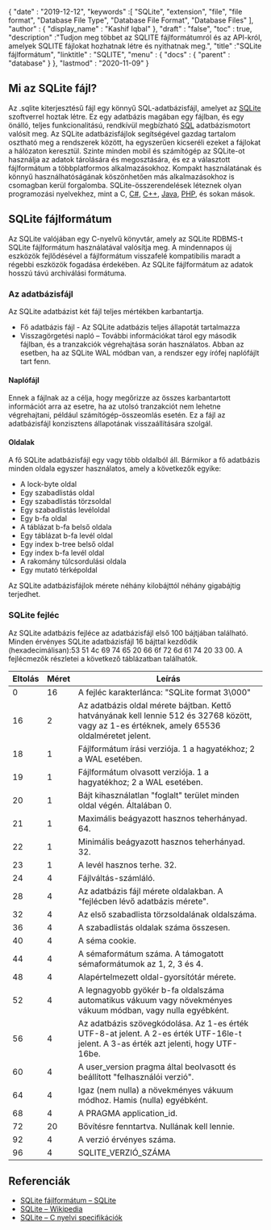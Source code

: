 {
  "date" : "2019-12-12",
  "keywords" :[ "SQLite", "extension", "file", "file format", "Database File Type", "Database File Format", "Database Files" ],
  "author" : {
    "display_name" : "Kashif Iqbal"
},
  "draft" : "false",
  "toc" : true,
  "description" :"Tudjon meg többet az SQLITE fájlformátumról és az API-król, amelyek SQLITE fájlokat hozhatnak létre és nyithatnak meg.",
  "title" :"SQLite fájlformátum",
  "linktitle" : "SQLITE",
  "menu" : {
    "docs" : {
      "parent" : "database"
}
},
  "lastmod" : "2020-11-09"
}

## Mi az SQLite fájl?

Az .sqlite kiterjesztésű fájl egy könnyű SQL-adatbázisfájl, amelyet az [SQLite](https://www.sqlite.org/index.html) szoftverrel hoztak létre. Ez egy adatbázis magában egy fájlban, és egy önálló, teljes funkcionalitású, rendkívül megbízható [SQL](/hu/database/sql/) adatbázismotort valósít meg. Az SQLite adatbázisfájlok segítségével gazdag tartalom osztható meg a rendszerek között, ha egyszerűen kicseréli ezeket a fájlokat a hálózaton keresztül. Szinte minden mobil és számítógép az SQLite-ot használja az adatok tárolására és megosztására, és ez a választott fájlformátum a többplatformos alkalmazásokhoz. Kompakt használatának és könnyű használhatóságának köszönhetően más alkalmazásokhoz is csomagban kerül forgalomba. SQLite-összerendelések léteznek olyan programozási nyelvekhez, mint a C, [C#](/hu/programming/cs), [C++](/hu/programming/cpp/), [Java](/hu/programming/java/), [PHP](/hu/programming/php/ ), és sokan mások.

## SQLite fájlformátum

Az SQLite valójában egy C-nyelvű könyvtár, amely az SQLite RDBMS-t SQLite fájlformátum használatával valósítja meg. A mindennapos új eszközök fejlődésével a fájlformátum visszafelé kompatibilis maradt a régebbi eszközök fogadása érdekében. Az SQLite fájlformátum az adatok hosszú távú archiválási formátuma.

### Az adatbázisfájl

Az SQLite adatbázist két fájl teljes mértékben karbantartja.
* Fő adatbázis fájl - Az SQLite adatbázis teljes állapotát tartalmazza
* Visszagörgetési napló – További információkat tárol egy második fájlban, és a tranzakciók végrehajtása során használatos. Abban az esetben, ha az SQLite WAL módban van, a rendszer egy írófej naplófájlt tart fenn.

#### Naplófájl

Ennek a fájlnak az a célja, hogy megőrizze az összes karbantartott információt arra az esetre, ha az utolsó tranzakciót nem lehetne végrehajtani, például számítógép-összeomlás esetén. Ez a fájl az adatbázisfájl konzisztens állapotának visszaállítására szolgál.

#### Oldalak

A fő SQLite adatbázisfájl egy vagy több oldalból áll. Bármikor a fő adatbázis minden oldala egyszer használatos, amely a következők egyike:

* A lock-byte oldal
* Egy szabadlistás oldal
* Egy szabadlistás törzsoldal
* Egy szabadlistás levéloldal
* Egy b-fa oldal
* A táblázat b-fa belső oldala
* Egy táblázat b-fa levél oldal
* Egy index b-tree belső oldal
* Egy index b-fa levél oldal
* A rakomány túlcsordulási oldala
* Egy mutató térképoldal

Az SQLite adatbázisfájlok mérete néhány kilobájttól néhány gigabájtig terjedhet.

### SQLite fejléc

Az SQLite adatbázis fejléce az adatbázisfájl első 100 bájtjában található. Minden érvényes SQLite adatbázisfájl 16 bájttal kezdődik (hexadecimálisan):53 51 4c 69 74 65 20 66 6f 72 6d 61 74 20 33 00. A fejlécmezők részletei a következő táblázatban találhatók.

|Eltolás|Méret|Leírás|
---|---|---|
|0|16|A fejléc karakterlánca: "SQLite format 3\000"|
|16|2|Az adatbázis oldal mérete bájtban. Kettő hatványának kell lennie 512 és 32768 között, vagy az 1-es értéknek, amely 65536 oldalméretet jelent.|
|18|1|Fájlformátum írási verziója. 1 a hagyatékhoz; 2 a WAL esetében.|
|19|1|Fájlformátum olvasott verziója. 1 a hagyatékhoz; 2 a WAL esetében.|
|20|1|Bájt kihasználatlan "foglalt" terület minden oldal végén. Általában 0.|
|21|1|Maximális beágyazott hasznos teherhányad. 64.|
|22|1|Minimális beágyazott hasznos teherhányad. 32.|
|23|1|A levél hasznos terhe. 32.|
|24|4|Fájlváltás-számláló.|
|28|4|Az adatbázis fájl mérete oldalakban. A "fejlécben lévő adatbázis mérete".|
|32|4|Az első szabadlista törzsoldalának oldalszáma.|
|36|4|A szabadlistás oldalak száma összesen.|
|40|4|A séma cookie.|
|44|4|A sémaformátum száma. A támogatott sémaformátumok az 1, 2, 3 és 4.|
|48|4|Alapértelmezett oldal-gyorsítótár mérete.|
|52|4|A legnagyobb gyökér b-fa oldalszáma automatikus vákuum vagy növekményes vákuum módban, vagy nulla egyébként.|
|56|4|Az adatbázis szövegkódolása. Az 1-es érték UTF-8-at jelent. A 2-es érték UTF-16le-t jelent. A 3-as érték azt jelenti, hogy UTF-16be.|
|60|4|A user_version pragma által beolvasott és beállított "felhasználói verzió".|
|64|4|Igaz (nem nulla) a növekményes vákuum módhoz. Hamis (nulla) egyébként.|
|68|4|A PRAGMA application_id.| által beállított "Alkalmazásazonosító".
|72|20|Bővítésre fenntartva. Nullának kell lennie.|
|92|4|A verzió érvényes száma.|
|96|4|SQLITE_VERZIÓ_SZÁMA|

## Referenciák ##

* [SQLite fájlformátum – SQLite](https://www.sqlite.org/fileformat2.html)
* [SQLite – Wikipedia](https://en.wikipedia.org/wiki/SQLite)
* [SQLite – C nyelvi specifikációk](https://www.sqlite.org/c3ref/intro.html)

